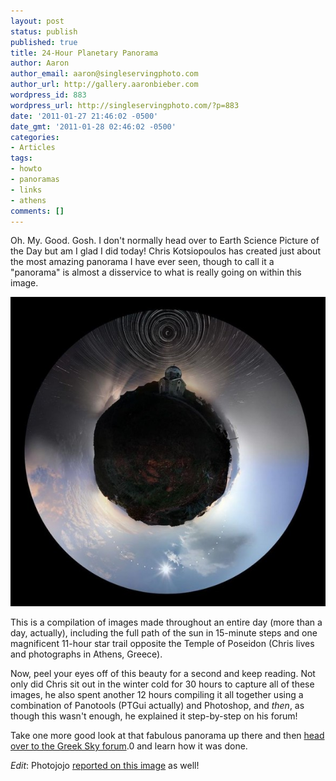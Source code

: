 ```yaml
---
layout: post
status: publish
published: true
title: 24-Hour Planetary Panorama
author: Aaron
author_email: aaron@singleservingphoto.com
author_url: http://gallery.aaronbieber.com
wordpress_id: 883
wordpress_url: http://singleservingphoto.com/?p=883
date: '2011-01-27 21:46:02 -0500'
date_gmt: '2011-01-28 02:46:02 -0500'
categories:
- Articles
tags:
- howto
- panoramas
- links
- athens
comments: []
---
```

Oh. My. Good. Gosh. I don't normally head over to Earth Science Picture
of the Day but am I glad I did today! Chris Kotsiopoulos has created
just about the most amazing panorama I have ever seen, though to call it
a "panorama" is almost a disservice to what is really going on within
this image.

![](/wp-content/uploads/2011/01/24hrsky-590x579.jpg "24-Hour View of the Sky")

This is a compilation of images made throughout an entire day (more than
a day, actually), including the full path of the sun in 15-minute steps
and one magnificent 11-hour star trail opposite the Temple of Poseidon
(Chris lives and photographs in Athens, Greece).

Now, peel your eyes off of this beauty for a second and keep reading.
Not only did Chris sit out in the winter cold for 30 hours to capture
all of these images, he also spent another 12 hours compiling it all
together using a combination of Panotools (PTGui actually) and
Photoshop, and _then_, as though this wasn't enough, he explained it
step-by-step on his forum!

Take one more good look at that fabulous panorama up there and then
[head over to the Greek Sky
forum](http://greeksky.gr/GreekSkyForum/index.php?topic=2).0 and learn
how it was done.

*Edit*: Photojojo [reported on this
image](http://content.photojojo.com/photo-projects/24-hour-panorama/) as
well!
